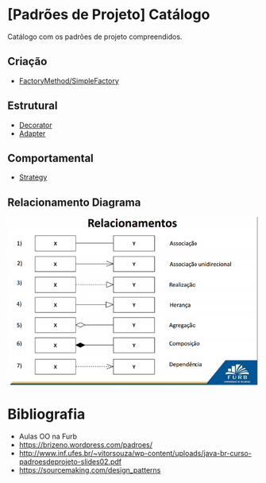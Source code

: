 # [Padrões de Projeto] Catálogo
Catálogo com os padrões de projeto compreendidos.

## Criação
* [FactoryMethod/SimpleFactory](java/src/padroes/criacao/factoryMethod)

## Estrutural
* [Decorator](java/src/padroes/estrutural/decorator)
* [Adapter](php/test/Adapter/v0/AdapterV0MainTest.php)

## Comportamental
* [Strategy](java/src/padroes/comportamental/strategy)

## Relacionamento Diagrama
![alt tag](relacionamentos_diagrama.jpg)

# Bibliografia
* Aulas OO na Furb
* https://brizeno.wordpress.com/padroes/
* http://www.inf.ufes.br/~vitorsouza/wp-content/uploads/java-br-curso-padroesdeprojeto-slides02.pdf
* https://sourcemaking.com/design_patterns
